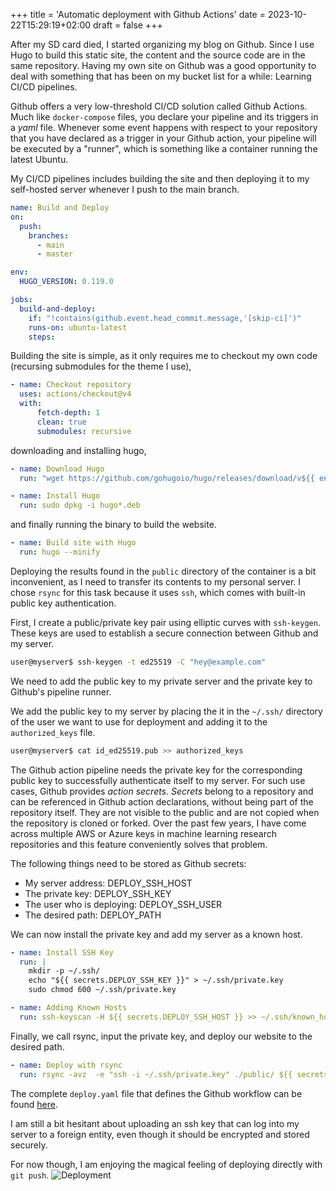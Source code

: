 +++
title = 'Automatic deployment with Github Actions'
date = 2023-10-22T15:29:19+02:00
draft = false
+++

After my SD card died, I started organizing my blog on Github. Since I use Hugo to build this static site,
the content and the source code are in the same repository.
Having my own site on Github was a good opportunity to deal with something that has been on my bucket list for a while:
Learning CI/CD pipelines.

Github offers a very low-threshold CI/CD solution called Github Actions. Much like `docker-compose` files,
you declare your pipeline and its triggers in a *yaml* file. Whenever some event happens with respect to your repository
that you have declared as a trigger in your Github action, your pipeline will be executed by a "runner", which is something
like a container running the latest Ubuntu.

My CI/CD pipelines includes building the site and then deploying it to my self-hosted server whenever I push to the main branch.

```deploy.yaml
name: Build and Deploy
on:
  push:
    branches:
      - main
      - master

env:
  HUGO_VERSION: 0.119.0

jobs:
  build-and-deploy:
    if: "!contains(github.event.head_commit.message,'[skip-ci]')"
    runs-on: ubuntu-latest
    steps:
```

Building the site is simple, as it only requires me to checkout my own code (recursing submodules for the theme I use),

```yaml
- name: Checkout repository
  uses: actions/checkout@v4
  with:
      fetch-depth: 1
      clean: true
      submodules: recursive
```

downloading and installing hugo,

```yaml
- name: Download Hugo
  run: "wget https://github.com/gohugoio/hugo/releases/download/v${{ env.HUGO_VERSION }}/hugo_${{ env.HUGO_VERSION }}_linux-amd64.deb -O hugo_${{ env.HUGO_VERSION }}_Linux-64bit.deb"

- name: Install Hugo
  run: sudo dpkg -i hugo*.deb
```

and finally running the binary to build the website.

```yaml
- name: Build site with Hugo
  run: hugo --minify
```

Deploying the results found in the `public` directory of the container is a bit inconvenient, as I need to transfer its contents to my personal server.
I chose `rsync` for this task because it uses `ssh`, which comes with built-in public key authentication.

First, I create a public/private key pair using elliptic curves with `ssh-keygen`. These keys are used to establish a secure connection between Github and my server.

```bash
user@myserver$ ssh-keygen -t ed25519 -C "hey@example.com"
```

We need to add the public key to my private server and the private key to Github's pipeline runner.

We add the public key to my server by placing the it in the `~/.ssh/` directory of the user we want to use for deployment and adding it to the `authorized_keys` file.

```bash
user@myserver$ cat id_ed25519.pub >> authorized_keys
```

The Github action pipeline needs the private key for the corresponding public key to successfully authenticate itself to my server. For such use cases, Github provides *action secrets*. *Secrets* belong to a repository and can be referenced in Github action declarations, without being part of the repository itself. They are not visible to the public and are not copied when the repository is cloned or forked. Over the past few years, I have come across multiple AWS or Azure keys in machine learning research repositories and this feature conveniently solves that problem.

The following things need to be stored as Github secrets:
 - My server address: DEPLOY_SSH_HOST
 - The private key: DEPLOY_SSH_KEY
 - The user who is deploying: DEPLOY_SSH_USER
 - The desired path: DEPLOY_PATH


We can now install the private key and add my server as a known host.

```yaml
- name: Install SSH Key
  run: |
    mkdir -p ~/.ssh/
    echo "${{ secrets.DEPLOY_SSH_KEY }}" > ~/.ssh/private.key
    sudo chmod 600 ~/.ssh/private.key

- name: Adding Known Hosts
  run: ssh-keyscan -H ${{ secrets.DEPLOY_SSH_HOST }} >> ~/.ssh/known_hosts

```

Finally, we call rsync, input the private key, and deploy our website to the desired path.

```yaml
- name: Deploy with rsync
  run: rsync -avz  -e "ssh -i ~/.ssh/private.key" ./public/ ${{ secrets.DEPLOY_SSH_USER }}@${{ secrets.DEPLOY_SSH_HOST }}:${{ secrets.DEPLOY_PATH }}""
```

The complete `deploy.yaml` file that defines the Github workflow can be found [here](https://github.com/rhotertj/rhotertj-site/blob/main/.github/workflows/deploy.yaml).

I am still a bit hesitant about uploading an ssh key that can log into my server to a foreign entity, even though it should be encrypted and stored securely. 

For now though, I am enjoying the magical feeling of deploying directly with `git push`. 
![Deployment](https://img.shields.io/github/actions/workflow/status/rhotertj/rhotertj-site/deploy.yaml)